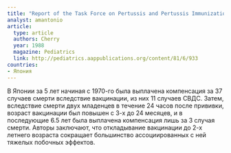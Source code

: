 ```yaml
---
title: "Report of the Task Force on Pertussis and Pertussis Immunization-1988"
analyst: amantonio
article:
  type: article
  authors: Cherry
  year: 1988
  magazine: Pediatrics
  link: http://pediatrics.aappublications.org/content/81/6/933
countries:
- Япония
---
```


В Японии за 5 лет начиная с 1970-го была выплачена компенсация за 37 случаев смерти вследствие вакцинации, из них 11 случаев СВДС. Затем, вследствие смерти двух младенцев в течение 24 часов после прививки, возраст вакцинации был повышен с 3-х до 24 месяцев, и в последующие 6.5 лет была выплачена компенсация лишь за 3 случая смерти. Авторы заключают, что откладывание вакцинации до 2-х летнего возраста сокращает большинство ассоциированных с ней тяжелых побочных эффектов.
